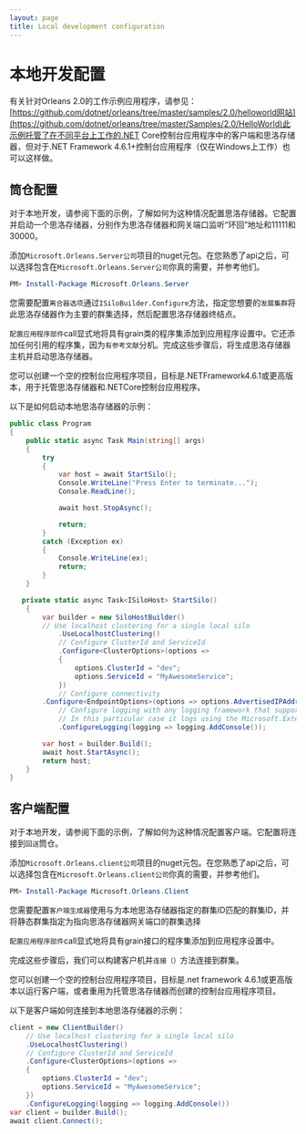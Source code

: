 ```yaml
---
layout: page
title: Local development configuration
---
```


# 本地开发配置

有关针对Orleans 2.0的工作示例应用程序，请参见：[https://github.com/dotnet/orleans/tree/master/samples/2.0/helloworld网站](https://github.com/dotnet/orleans/tree/master/Samples/2.0/HelloWorld)此示例托管了在不同平台上工作的.NET Core控制台应用程序中的客户端和思洛存储器，但对于.NET Framework 4.6.1+控制台应用程序（仅在Windows上工作）也可以这样做。

## 筒仓配置

对于本地开发，请参阅下面的示例，了解如何为这种情况配置思洛存储器。它配置并启动一个思洛存储器，分别作为思洛存储器和网关端口监听“环回”地址和11111和30000。

添加`Microsoft.Orleans.Server公司`项目的nuget元包。在您熟悉了api之后，可以选择包含在`Microsoft.Orleans.Server公司`你真的需要，并参考他们。

```PowerShell
PM> Install-Package Microsoft.Orleans.Server
```

您需要配置`离合器选项`通过`ISiloBuilder.Configure`方法，指定您想要的`发展集群`将此思洛存储器作为主要的群集选择，然后配置思洛存储器终结点。

`配置应用程序部件`call显式地将具有grain类的程序集添加到应用程序设置中。它还添加任何引用的程序集，因为`有参考文献`分机。完成这些步骤后，将生成思洛存储器主机并启动思洛存储器。

您可以创建一个空的控制台应用程序项目，目标是.NETFramework4.6.1或更高版本，用于托管思洛存储器和.NETCore控制台应用程序。

以下是如何启动本地思洛存储器的示例：

```csharp
public class Program
{
    public static async Task Main(string[] args)
    {
        try
        {
            var host = await StartSilo();
            Console.WriteLine("Press Enter to terminate...");
            Console.ReadLine();

            await host.StopAsync();

            return;
        }
        catch (Exception ex)
        {
            Console.WriteLine(ex);
            return;
        }
    }

   private static async Task<ISiloHost> StartSilo()
    {
        var builder = new SiloHostBuilder()
	    // Use localhost clustering for a single local silo
            .UseLocalhostClustering()
            // Configure ClusterId and ServiceId
            .Configure<ClusterOptions>(options =>
            {
                options.ClusterId = "dev";
                options.ServiceId = "MyAwesomeService";
            })
            // Configure connectivity
	    .Configure<EndpointOptions>(options => options.AdvertisedIPAddress = IPAddress.Loopback)
            // Configure logging with any logging framework that supports Microsoft.Extensions.Logging.
            // In this particular case it logs using the Microsoft.Extensions.Logging.Console package.
            .ConfigureLogging(logging => logging.AddConsole());

        var host = builder.Build();
        await host.StartAsync();
        return host;
    }
}
```

## 客户端配置

对于本地开发，请参阅下面的示例，了解如何为这种情况配置客户端。它配置将连接到`回送`筒仓。

添加`Microsoft.Orleans.client公司`项目的nuget元包。在您熟悉了api之后，可以选择包含在`Microsoft.Orleans.client公司`你真的需要，并参考他们。

```PowerShell
PM> Install-Package Microsoft.Orleans.Client
```

您需要配置`客户端生成器`使用与为本地思洛存储器指定的群集ID匹配的群集ID，并将静态群集指定为指向思洛存储器网关端口的群集选择

`配置应用程序部件`call显式地将具有grain接口的程序集添加到应用程序设置中。

完成这些步骤后，我们可以构建客户机并`连接（）`方法连接到群集。

您可以创建一个空的控制台应用程序项目，目标是.net framework 4.6.1或更高版本以运行客户端，或者重用为托管思洛存储器而创建的控制台应用程序项目。

以下是客户端如何连接到本地思洛存储器的示例：

```csharp
client = new ClientBuilder()
    // Use localhost clustering for a single local silo
    .UseLocalhostClustering()
    // Configure ClusterId and ServiceId
    .Configure<ClusterOptions>(options =>
    {
        options.ClusterId = "dev";
        options.ServiceId = "MyAwesomeService";
    })
    .ConfigureLogging(logging => logging.AddConsole())
var client = builder.Build();
await client.Connect();
```
